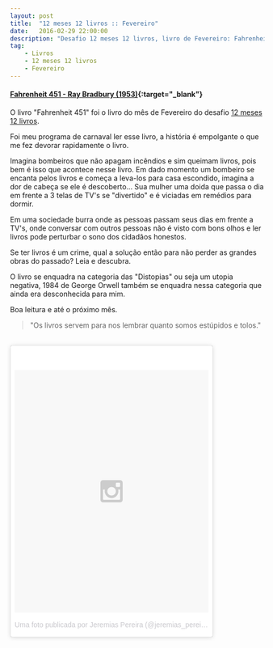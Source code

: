 ```yaml
---
layout: post
title:  "12 meses 12 livros :: Fevereiro"
date:   2016-02-29 22:00:00
description: "Desafio 12 meses 12 livros, livro de Fevereiro: Fahrenheit 451 "
tag: 
    - Livros
    - 12 meses 12 livros
    - Fevereiro
---
```



#### [Fahrenheit 451 - Ray Bradbury (1953)](http://www.saraiva.com.br/fahrenheit-451-nova-ortografia-4087766.html){:target="_blank"} 

O livro "Fahrenheit 451" foi o livro do mês de Fevereiro do desafio [12 meses 12 livros](/2016/01/07/12-meses-12-livros.html).

Foi meu programa de carnaval ler esse livro, a história é empolgante o que me fez devorar rapidamente o livro.

Imagina bombeiros que não apagam incêndios e sim queimam livros, pois bem é isso que acontece nesse livro. Em dado momento um bombeiro se encanta pelos livros e começa a leva-los para casa escondido, imagina a dor de cabeça se ele é descoberto... Sua mulher uma doida que passa o dia em frente a 3 telas de TV's se "divertido" e é viciadas em remédios para dormir.

Em uma sociedade burra onde as pessoas passam seus dias em frente a TV's, onde conversar com outros pessoas não é visto com bons olhos e ler livros pode perturbar o sono dos cidadãos honestos.

Se ter livros é um crime, qual a solução então para não perder as grandes obras do passado? Leia e descubra.

O livro se enquadra na categoria das "Distopias" ou seja um utopia negativa, 1984 de George Orwell também se enquadra nessa categoria que ainda era desconhecida para mim.

Boa leitura e até o próximo mês.

> "Os livros servem para nos lembrar quanto somos estúpidos e tolos."

<br/>

<blockquote class="instagram-media img-center" data-instgrm-version="6" style=" background:#FFF; border:0; border-radius:3px; box-shadow:0 0 1px 0 rgba(0,0,0,0.5),0 1px 10px 0 rgba(0,0,0,0.15); margin: 1px; max-width:400px; padding:0; width:99.375%; width:-webkit-calc(100% - 2px); width:calc(100% - 2px);"><div style="padding:8px;"> <div style=" background:#F8F8F8; line-height:0; margin-top:40px; padding:62.5% 0; text-align:center; width:100%;"> <div style=" background:url(data:image/png;base64,iVBORw0KGgoAAAANSUhEUgAAACwAAAAsCAMAAAApWqozAAAAGFBMVEUiIiI9PT0eHh4gIB4hIBkcHBwcHBwcHBydr+JQAAAACHRSTlMABA4YHyQsM5jtaMwAAADfSURBVDjL7ZVBEgMhCAQBAf//42xcNbpAqakcM0ftUmFAAIBE81IqBJdS3lS6zs3bIpB9WED3YYXFPmHRfT8sgyrCP1x8uEUxLMzNWElFOYCV6mHWWwMzdPEKHlhLw7NWJqkHc4uIZphavDzA2JPzUDsBZziNae2S6owH8xPmX8G7zzgKEOPUoYHvGz1TBCxMkd3kwNVbU0gKHkx+iZILf77IofhrY1nYFnB/lQPb79drWOyJVa/DAvg9B/rLB4cC+Nqgdz/TvBbBnr6GBReqn/nRmDgaQEej7WhonozjF+Y2I/fZou/qAAAAAElFTkSuQmCC); display:block; height:44px; margin:0 auto -44px; position:relative; top:-22px; width:44px;"></div></div><p style=" color:#c9c8cd; font-family:Arial,sans-serif; font-size:14px; line-height:17px; margin-bottom:0; margin-top:8px; overflow:hidden; padding:8px 0 7px; text-align:center; text-overflow:ellipsis; white-space:nowrap;"><a href="https://www.instagram.com/p/BBdFijKH4FW/" style=" color:#c9c8cd; font-family:Arial,sans-serif; font-size:14px; font-style:normal; font-weight:normal; line-height:17px; text-decoration:none;" target="_blank">Uma foto publicada por Jeremias Pereira (@jeremias_pereira)</a> em <time style=" font-family:Arial,sans-serif; font-size:14px; line-height:17px;" datetime="2016-02-06T18:14:01+00:00">Fev 6, 2016 às 10:14 PST</time></p></div></blockquote>
<script async defer src="//platform.instagram.com/en_US/embeds.js"></script>
